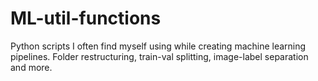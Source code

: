 # ML-util-functions
Python scripts I often find myself using while creating machine learning pipelines. Folder restructuring, train-val splitting, image-label separation and more.

